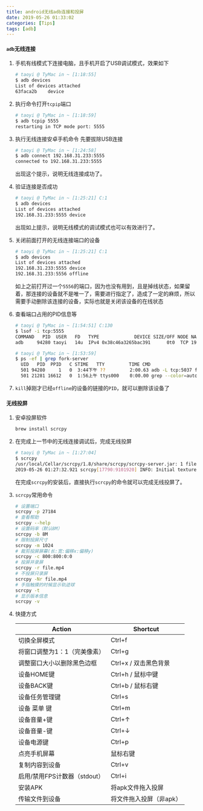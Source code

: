 ```yaml
---
title: android无线adb连接和投屏
date: 2019-05-26 01:33:02
categories: [Tips]
tags: [adb]
---
```


#### `adb`无线连接
1. 手机有线模式下连接电脑，且手机开启了USB调试模式，效果如下
    ```bash
    # taoyi @ TyMac in ~ [1:18:55] 
    $ adb devices
    List of devices attached
    63faca2b	device
    ```

  <!--more-->

2. 执行命令打开`tcpip`端口
    ```bash
    # taoyi @ TyMac in ~ [1:18:59] 
    $ adb tcpip 5555
    restarting in TCP mode port: 5555
    ```
3. 执行无线连接安卓手机命令
    先要拔除USB连接
    ```bash
    # taoyi @ TyMac in ~ [1:24:58] 
    $ adb connect 192.168.31.233:5555
    connected to 192.168.31.233:5555
    ```
    出现这个提示，说明无线连接成功了。
4. 验证连接是否成功
    ```bash
    # taoyi @ TyMac in ~ [1:25:21] C:1
    $ adb devices
    List of devices attached
    192.168.31.233:5555	device
    ```
    出现如上提示，说明无线模式的调试模式也可以有效进行了。
5. 关闭前面打开的无线连接端口的设备
    ```bash
    # taoyi @ TyMac in ~ [1:25:21] C:1
    $ adb devices
    List of devices attached
    192.168.31.233:5555	device
    192.168.31.233:5556	offline
    ```
    如上之前打开过一个`5556`的端口，因为也没有用到，且是掉线状态，如果留着，那连接的设备就不是唯一了，需要进行指定了，造成了一定的麻烦，所以需要手动删除该连接的设备，实际也就是关闭该设备的在线状态
6. 查看端口占用的PID信息等
    ```bash
    # taoyi @ TyMac in ~ [1:54:51] C:130
    $ lsof -i tcp:5555
    COMMAND   PID  USER   FD   TYPE             DEVICE SIZE/OFF NODE NAME
    adb     94280 taoyi   14u  IPv4 0x38c46a3265bac391      0t0  TCP 192.168.31.71:49360->192.168.31.233:personal-agent (ESTABLISHED)
    ```

    ```bash
    # taoyi @ TyMac in ~ [1:53:59] 
    $ ps -ef | grep fork-server
      UID   PID  PPID   C STIME   TTY         TIME CMD
      501 94280     1   0  3:44下午 ??         2:00.63 adb -L tcp:5037 fork-server server --reply-fd 5
      501 21281 16612   0  1:56上午 ttys000    0:00.00 grep --color=auto --exclude-dir=.bzr --exclude-dir=CVS --exclude-dir=.git --exclude-dir=.hg --exclude-dir=.svn fork-server
    ```
7. `kill`掉刚才已经`offline`的设备的链接的`PID`，就可以删除该设备了


#### 无线投屏
1. 安卓投屏软件
    ```bash
    brew install scrcpy
    ```
2. 在完成上一节中的无线连接调试后，完成无线投屏
    ```bash
    # taoyi @ TyMac in ~ [1:27:04] 
    $ scrcpy                
    /usr/local/Cellar/scrcpy/1.8/share/scrcpy/scrcpy-server.jar: 1 file pushed. 0.4 MB/s (19850 bytes in 0.048s)
    2019-05-26 01:27:32.921 scrcpy[17790:9101920] INFO: Initial texture: 1080x2248
    ```
    在完成`scrcpy`的安装后，直接执行`scrcpy`的命令就可以完成无线投屏了。
3. `scrcpy`常用命令
    ```bash
    # 设置端口
    scrcpy -p 27184
    # 查看帮助
    scrcpy --help
    # 设置码率（默认8M）
    scrcpy -b 8M
    # 限制投屏尺寸
    scrcpy -m 1024
    # 裁剪投屏屏幕(长:宽:偏移x:偏移y)
    scrcpy -c 800:800:0:0
    # 投屏并录屏
    scrcpy -r file.mp4
    # 不投屏只录屏
    scrcpy -Nr file.mp4
    # 手指触摸的时候显示轨迹球
    scrcpy -t
    # 显示版本信息
    scrcpy -v
    ```

4. 快捷方式
    
    Action|Shortcut
    ---|---
    切换全屏模式|Ctrl+f
    将窗口调整为1：1（完美像素）|Ctrl+g
    调整窗口大小以删除黑色边框|Ctrl+x / 双击黑色背景
    设备HOME键|Ctrl+h / 鼠标中键
    设备BACK键|Ctrl+b / 鼠标右键
    设备任务管理键|Ctrl+s
    设备 菜单 键|Ctrl+m
    设备音量+键|Ctrl+↑
    设备音量-键|Ctrl+↓
    设备电源键|Ctrl+p
    点亮手机屏幕|鼠标右键
    复制内容到设备|Ctrl+v
    启用/禁用FPS计数器（stdout）|Ctrl+i
    安装APK|将apk文件拖入投屏
    传输文件到设备|将文件拖入投屏（非apk）
